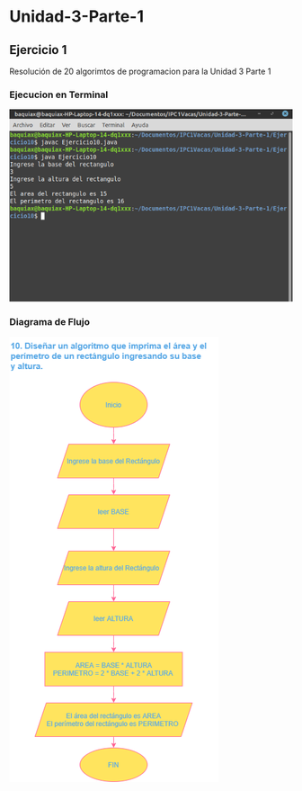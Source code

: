 # Unidad-3-Parte-1

## Ejercicio 1

Resolución de 20 algorimtos de programacion para la Unidad 3 Parte 1

### Ejecucion en Terminal

![Terminal](Ej10.png)

### Diagrama de Flujo

![Diagrama de flujo](10.png)

